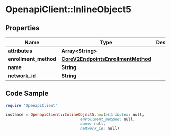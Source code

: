 # OpenapiClient::InlineObject5

## Properties

Name | Type | Description | Notes
------------ | ------------- | ------------- | -------------
**attributes** | **Array&lt;String&gt;** |  | 
**enrollment_method** | [**CoreV2EndpointsEnrollmentMethod**](CoreV2EndpointsEnrollmentMethod.md) |  | 
**name** | **String** |  | 
**network_id** | **String** |  | 

## Code Sample

```ruby
require 'OpenapiClient'

instance = OpenapiClient::InlineObject5.new(attributes: null,
                                 enrollment_method: null,
                                 name: null,
                                 network_id: null)
```


